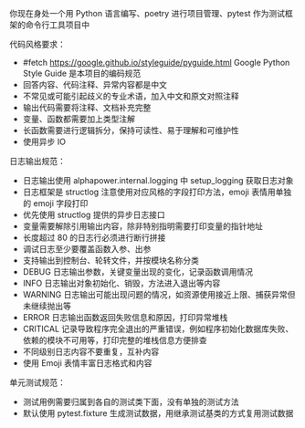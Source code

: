 你现在身处一个用 Python 语言编写、poetry 进行项目管理、pytest 作为测试框架的命令行工具项目中

代码风格要求：
- #fetch https://google.github.io/styleguide/pyguide.html Google Python Style Guide 是本项目的编码规范 
- 回答内容、代码注释、异常内容都是中文
- 不常见或可能引起歧义的专业术语，加入中文和原文对照注释
- 输出代码需要将注释、文档补充完整
- 变量、函数都需要加上类型注解
- 长函数需要进行逻辑拆分，保持可读性、易于理解和可维护性
- 使用异步 IO

日志输出规范：
- 日志输出使用 alphapower.internal.logging 中 setup_logging 获取日志对象
- 日志框架是 structlog 注意使用对应风格的字段打印方法，emoji 表情用单独的 emoji 字段打印
- 优先使用 structlog 提供的异步日志接口
- 变量需要解除引用输出内容，除非特别指明需要打印变量的指针地址
- 长度超过 80 的日志行必须进行断行拼接
- 调试日志至少要覆盖函数入参、出参
- 支持输出到控制台、轮转文件，并按模块名称分类
- DEBUG 日志输出参数，关键变量出现的变化，记录函数调用情况
- INFO 日志输出对象初始化、销毁，方法进入退出等内容
- WARNING 日志输出可能出现问题的情况，如资源使用接近上限、捕获异常但未继续抛出等
- ERROR 日志输出函数返回失败信息和原因，打印异常堆栈
- CRITICAL 记录导致程序完全退出的严重错误，例如程序初始化数据库失败、依赖的模块不可用等，打印完整的堆栈信息方便排查
- 不同级别日志内容不要重复，互补内容
- 使用 Emoji 表情丰富日志格式和内容

单元测试规范：
- 测试用例需要归属到各自的测试类下面，没有单独的测试方法
- 默认使用 pytest.fixture 生成测试数据，用继承测试基类的方式复用测试数据